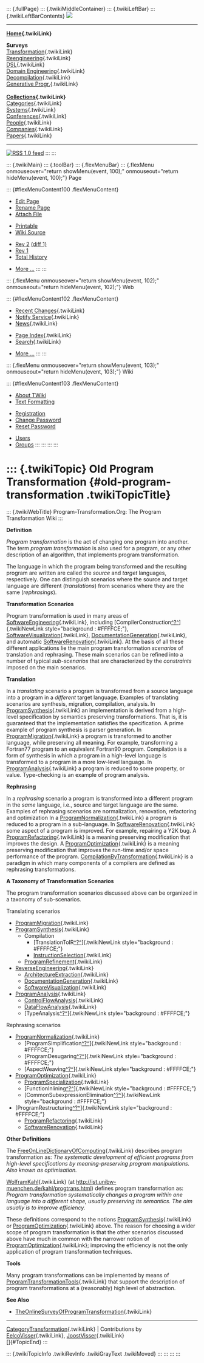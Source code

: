 ::: {.fullPage}
::: {.twikiMiddleContainer}
::: {.twikiLeftBar}
::: {.twikiLeftBarContents}
![](../pub/transformation.gif)

------------------------------------------------------------------------

**[Home](WebHome){.twikiLink}**

**Surveys**\
[Transformation](ProgramTransformation){.twikiLink}\
[Reengineering](ReengineeringWiki){.twikiLink}\
[DSL](DomainSpecificLanguages){.twikiLink}\
[Domain Engineering](DomainEngineering){.twikiLink}\
[Decompilation](DeCompilation){.twikiLink}\
[Generative Progr.](GenerativeProgrammingWiki){.twikiLink}\
\
**[Collections](CategoryCollection){.twikiLink}**\
[Categories](CategoryCategory){.twikiLink}\
[Systems](TransformationSystems){.twikiLink}\
[Conferences](TransformationConferences){.twikiLink}\
[People](TransformationPeople){.twikiLink}\
[Companies](TransformationCompanies){.twikiLink}\
[Papers](CategoryPaper){.twikiLink}

------------------------------------------------------------------------

[![](../pub/rss.gif "RSS 1.0 feed")](WebRss@skin=rss)
:::
:::

::: {.twikiMain}
::: {.toolBar}
::: {.flexMenuBar}
::: {.flexMenu onmouseover="return showMenu(event, 100);" onmouseout="return hideMenu(event, 100);"}
Page

::: {#flexMenuContent100 .flexMenuContent}
-   [Edit
    Page](http://www.program-transformation.org/edit/Transform/OldProgramTransformation?t=1536826524)
-   [Rename
    Page](http://www.program-transformation.org/rename/Transform/OldProgramTransformation)
-   [Attach
    File](http://www.program-transformation.org/attach/Transform/OldProgramTransformation)

<!-- -->

-   [Printable](http://www.program-transformation.org/view/Transform/OldProgramTransformation?skin=print.pattern)
-   [Wiki
    Source](http://www.program-transformation.org/view/Transform/OldProgramTransformation?skin=text&raw=on&contenttype=text/plain)

<!-- -->

-   [Rev
    2](http://www.program-transformation.org/view/Transform/OldProgramTransformation?rev=1.2)
    [(diff 1)](http://www.program-transformation.org/rdiff/Transform/OldProgramTransformation?rev1=1.2&rev2=1.1)
-   [Rev
    1](http://www.program-transformation.org/view/Transform/OldProgramTransformation?rev=1.1)
-   [Total
    History](http://www.program-transformation.org/rdiff/Transform/OldProgramTransformation)

<!-- -->

-   [More
    \...](http://www.program-transformation.org/oops/Transform/OldProgramTransformation?template=oopsmore&param1=1.2&param2=1.2)
:::
:::

::: {.flexMenu onmouseover="return showMenu(event, 102);" onmouseout="return hideMenu(event, 102);"}
Web

::: {#flexMenuContent102 .flexMenuContent}
-   [Recent Changes](WebChanges){.twikiLink}
-   [Notify Service](WebNotify){.twikiLink}
-   [News](WebNews){.twikiLink}

<!-- -->

-   [Page Index](WebIndex){.twikiLink}
-   [Search](WebSearch){.twikiLink}

<!-- -->

-   [More
    \...](http://www.program-transformation.org/oops/Transform/OldProgramTransformation?template=oopsmore&param1=1.2&param2=1.2)
:::
:::

::: {.flexMenu onmouseover="return showMenu(event, 103);" onmouseout="return hideMenu(event, 103);"}
Wiki

::: {#flexMenuContent103 .flexMenuContent}
-   [About
    TWiki](http://www.program-transformation.org/view/TWiki/WebHome)
-   [Text
    Formatting](http://www.program-transformation.org/view/TWiki/TextFormattingRules)

<!-- -->

-   [Registration](http://www.program-transformation.org/view/TWiki/TWikiRegistration)
-   [Change
    Password](http://www.program-transformation.org/view/TWiki/ChangePassword)
-   [Reset
    Password](http://www.program-transformation.org/view/TWiki/ResetPassword)

<!-- -->

-   [Users](http://www.program-transformation.org/view/Main/TWikiUsers)
-   [Groups](http://www.program-transformation.org/view/Main/TWikiGroups)
:::
:::
:::
:::

::: {.twikiTopic}
Old Program Transformation {#old-program-transformation .twikiTopicTitle}
==========================

::: {.twikiWebTitle}
Program-Transformation.Org: The Program Transformation Wiki
:::

**Definition**

*Program transformation* is the act of changing one program into
another. The term *program transformation* is also used for a program,
or any other description of an algorithm, that implements program
transformation.

The language in which the program being transformed and the resulting
program are written are called the *source* and *target* languages,
respectively. One can distinguish scenarios where the source and target
language are different (*translations*) from scenarios where they are
the same (*rephrasings*).

**Transformation Scenarios**

Program transformation is used in many areas of
[SoftwareEngineering](SoftwareEngineering){.twikiLink}, including
[CompilerConstruction[^?^](http://www.program-transformation.org/edit/Transform/CompilerConstruction?topicparent=Transform.OldProgramTransformation)]{.twikiNewLink
style="background : #FFFFCE;"},
[SoftwareVisualization](SoftwareVisualization){.twikiLink},
[DocumentationGeneration](DocumentationGeneration){.twikiLink}, and
automatic [SoftwareRenovation](SoftwareRenovation){.twikiLink}. At the
basis of all these different applications lie the main program
transformation *scenarios* of translation and rephrasing. These main
scenarios can be refined into a number of typical *sub-scenarios* that
are characterized by the *constraints* imposed on the main scenarios.

**Translation**

In a *translating* scenario a program is transformed from a source
language into a program in a *different* target language. Examples of
translating scenarios are synthesis, migration, compilation, analysis.
In [ProgramSynthesis](ProgramSynthesis){.twikiLink} an implementation is
derived from a high-level specification by semantics preserving
transformations. That is, it is guaranteed that the implementation
satisfies the specification. A prime example of program synthesis is
parser generation. In [ProgramMigration](ProgramMigration){.twikiLink} a
program is transformed to another language, while preserving all
meaning. For example, transforming a Fortran77 program to an equivalent
Fortran90 program. Compilation is a form of synthesis in which a program
in a high-level language is transformed to a program in a more low-level
language. In [ProgramAnalysis](ProgramAnalysis){.twikiLink} a program is
reduced to some property, or value. Type-checking is an example of
program analysis.

**Rephrasing**

In a *rephrasing* scenario a program is transformed into a different
program in the *same* language, i.e., source and target language are the
same. Examples of rephrasing scenarios are normalization, renovation,
refactoring and optimization In a
[ProgramNormalization](ProgramNormalization){.twikiLink} a program is
reduced to a program in a sub-language. In
[SoftwareRenovation](SoftwareRenovation){.twikiLink} some aspect of a
program is improved. For example, repairing a Y2K bug. A
[ProgramRefactoring](ProgramRefactoring){.twikiLink} is a meaning
preserving modification that improves the design. A
[ProgramOptimization](ProgramOptimization){.twikiLink} is a meaning
preserving modification that improves the run-time and/or space
performance of the program.
[CompilationByTransformation](CompilationByTransformation){.twikiLink}
is a paradigm in which many components of a compilers are defined as
rephrasing transformations.

**A Taxonomy of Transformation Scenarios**

The program transformation scenarios discussed above can be organized in
a taxonomy of sub-scenarios.

Translating scenarios

-   [ProgramMigration](ProgramMigration){.twikiLink}
-   [ProgramSynthesis](ProgramSynthesis){.twikiLink}
    -   Compilation
        -   [TranslationToIR[^?^](http://www.program-transformation.org/edit/Transform/TranslationToIR?topicparent=Transform.OldProgramTransformation)]{.twikiNewLink
            style="background : #FFFFCE;"}
        -   [InstructionSelection](InstructionSelection){.twikiLink}
    -   [ProgramRefinement](ProgramRefinement){.twikiLink}
-   [ReverseEngineering](ReverseEngineering){.twikiLink}
    -   [ArchitectureExtraction](ArchitectureExtraction){.twikiLink}
    -   [DocumentationGeneration](DocumentationGeneration){.twikiLink}
    -   [SoftwareVisualization](SoftwareVisualization){.twikiLink}
-   [ProgramAnalysis](ProgramAnalysis){.twikiLink}
    -   [ControlFlowAnalysis](ControlFlowAnalysis){.twikiLink}
    -   [DataFlowAnalysis](DataFlowAnalysis){.twikiLink}
    -   [TypeAnalysis[^?^](http://www.program-transformation.org/edit/Transform/TypeAnalysis?topicparent=Transform.OldProgramTransformation)]{.twikiNewLink
        style="background : #FFFFCE;"}

Rephrasing scenarios

-   [ProgramNormalization](ProgramNormalization){.twikiLink}
    -   [ProgramSimplification[^?^](http://www.program-transformation.org/edit/Transform/ProgramSimplification?topicparent=Transform.OldProgramTransformation)]{.twikiNewLink
        style="background : #FFFFCE;"}
    -   [ProgramDesugaring[^?^](http://www.program-transformation.org/edit/Transform/ProgramDesugaring?topicparent=Transform.OldProgramTransformation)]{.twikiNewLink
        style="background : #FFFFCE;"}
    -   [AspectWeaving[^?^](http://www.program-transformation.org/edit/Transform/AspectWeaving?topicparent=Transform.OldProgramTransformation)]{.twikiNewLink
        style="background : #FFFFCE;"}
-   [ProgramOptimization](ProgramOptimization){.twikiLink}
    -   [ProgramSpecialization](ProgramSpecialization){.twikiLink}
    -   [FunctionInlining[^?^](http://www.program-transformation.org/edit/Transform/FunctionInlining?topicparent=Transform.OldProgramTransformation)]{.twikiNewLink
        style="background : #FFFFCE;"}
    -   [CommonSubexpressionElimination[^?^](http://www.program-transformation.org/edit/Transform/CommonSubexpressionElimination?topicparent=Transform.OldProgramTransformation)]{.twikiNewLink
        style="background : #FFFFCE;"}
-   [ProgramRestructuring[^?^](http://www.program-transformation.org/edit/Transform/ProgramRestructuring?topicparent=Transform.OldProgramTransformation)]{.twikiNewLink
    style="background : #FFFFCE;"}
    -   [ProgramRefactoring](ProgramRefactoring){.twikiLink}
    -   [SoftwareRenovation](SoftwareRenovation){.twikiLink}

**Other Definitions**

The
[FreeOnLineDictionaryOfComputing](FreeOnLineDictionaryOfComputing){.twikiLink}
describes program transformation as: *The systematic development of
efficient programs from high-level specifications by meaning-preserving
program manipulations. Also known as optimisation.*

[WolframKahl](WolframKahl){.twikiLink} (at
<http://ist.unibw-muenchen.de/kahl/progtrans.html>) defines program
transformation as: *Program transformation systematically changes a
program within one language into a different shape, usually preserving
its semantics. The aim usually is to improve efficiency.*

These definitions correspond to the notions
[ProgramSynthesis](ProgramSynthesis){.twikiLink} or
[ProgramOptimization](ProgramOptimization){.twikiLink} above. The reason
for choosing a wider scope of program transformation is that the other
scenarios discussed above have much in common with the narrower notion
of [ProgramOptimization](ProgramOptimization){.twikiLink}; improving the
efficiency is not the only application of program transformation
techniques.

**Tools**

Many program transformations can be implemented by means of
[ProgramTransformationTools](ProgramTransformationTools){.twikiLink}
that support the description of program transformations at a
(reasonably) high level of abstraction.

**See Also**

-   [TheOnlineSurveyOfProgramTransformation](TheOnlineSurveyOfProgramTransformation){.twikiLink}

------------------------------------------------------------------------

[CategoryTransformation](CategoryTransformation){.twikiLink} \|
Contributions by [EelcoVisser](../Main/EelcoVisser){.twikiLink},
[JoostVisser](../Main/JoostVisser){.twikiLink}\
[]{#TopicEnd}
:::

::: {.twikiTopicInfo .twikiRevInfo .twikiGrayText .twikiMoved}
:::
:::
:::
:::
